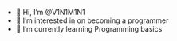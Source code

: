 - 👋 Hi, I’m @V1N1M1N1
- 👀 I’m interested in on becoming a programmer
- 🌱 I’m currently learning Programming basics

<!---
V1N1M1N1/V1N1M1N1 is a ✨ special ✨ repository because its `README.md` (this file) appears on your GitHub profile.
You can click the Preview link to take a look at your changes.
--->
